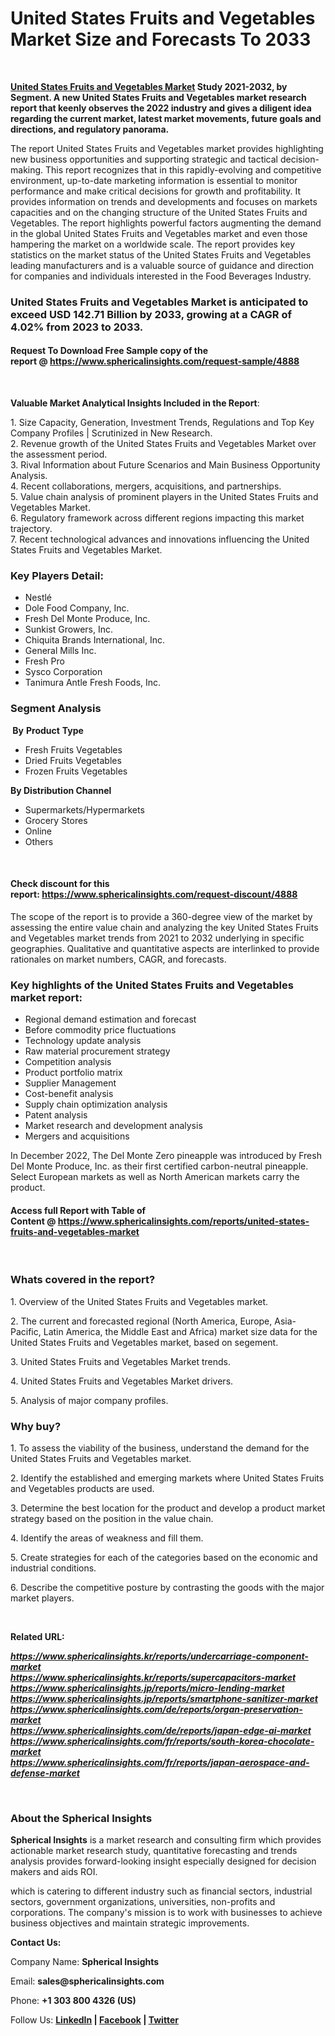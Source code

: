 <h1 class="news-post-title">United States Fruits and Vegetables Market Size and Forecasts To 2033</h1>
<p><strong>&nbsp;</strong></p>
<p><strong><a href=" https://www.sphericalinsights.com/reports/united-states-fruits-and-vegetables-market" target="_blank" rel="noopener noreferrer">United States Fruits and Vegetables Market</a>&nbsp;Study 2021-2032, by Segment. A new United States Fruits and Vegetables market research report that keenly observes the 2022 industry and gives a diligent idea regarding the current market, latest market movements, future goals and directions, and regulatory panorama.</strong></p>
<p>The report United States Fruits and Vegetables market provides highlighting new business opportunities and supporting strategic and tactical decision-making. This report recognizes that in this rapidly-evolving and competitive environment, up-to-date marketing information is essential to monitor performance and make critical decisions for growth and profitability. It provides information on trends and developments and focuses on markets capacities and on the changing structure of the United States Fruits and Vegetables. The report highlights powerful factors augmenting the demand in the global United States Fruits and Vegetables market and even those hampering the market on a worldwide scale. The report provides key statistics on the market status of the United States Fruits and Vegetables leading manufacturers and is a valuable source of guidance and direction for companies and individuals interested in the Food Beverages Industry.</p>
<h3>United States Fruits and Vegetables Market is anticipated to exceed USD 142.71 Billion by 2033, growing at a CAGR of 4.02% from 2023 to 2033.</h3>
<h4>Request To Download Free Sample copy of the report&nbsp;@&nbsp;<a href="https://www.sphericalinsights.com/request-sample/4888" target="_blank">https://www.sphericalinsights.com/request-sample/4888</a></h4>
<p>&nbsp;</p>
<p><strong>Valuable Market Analytical Insights Included in the Report</strong>:</p>
<p>1. Size Capacity, Generation, Investment Trends, Regulations and Top Key Company Profiles | Scrutinized in New Research.<br />2. Revenue growth of the United States Fruits and Vegetables Market over the assessment period.<br />3. Rival Information about Future Scenarios and Main Business Opportunity Analysis.<br />4. Recent collaborations, mergers, acquisitions, and partnerships.<br />5. Value chain analysis of prominent players in the United States Fruits and Vegetables Market.<br />6. Regulatory framework across different regions impacting this market trajectory.<br />7. Recent technological advances and innovations influencing the United States Fruits and Vegetables Market.</p>
<h3><strong>Key Players Detail:</strong></h3>
<ul>
<li>Nestl&eacute;</li>
<li>Dole Food Company, Inc.</li>
<li>Fresh Del Monte Produce, Inc.</li>
<li>Sunkist Growers, Inc.</li>
<li>Chiquita Brands International, Inc.</li>
<li>General Mills Inc.</li>
<li>Fresh Pro</li>
<li>Sysco Corporation</li>
<li>Tanimura Antle Fresh Foods, Inc.</li>
</ul>
<h3><strong>Segment Analysis</strong></h3>
<p><strong>&nbsp;By</strong>&nbsp;<strong>Product</strong>&nbsp;<strong>Type</strong></p>
<ul>
<li>Fresh Fruits Vegetables</li>
<li>Dried Fruits Vegetables</li>
<li>Frozen Fruits Vegetables</li>
</ul>
<p><strong>By Distribution Channel</strong></p>
<ul>
<li>Supermarkets/Hypermarkets</li>
<li>Grocery Stores</li>
<li>Online</li>
<li>Others</li>
</ul>
<p>&nbsp;</p>
<h4>Check discount for this report:&nbsp;<a href="https://www.sphericalinsights.com/request-discount/4888" target="_blank">https://www.sphericalinsights.com/request-discount/4888</a></h4>
<p>The scope of the report is to provide a 360-degree view of the market by assessing the entire value chain and analyzing the key United States Fruits and Vegetables market trends from 2021 to 2032 underlying in specific geographies. Qualitative and quantitative aspects are interlinked to provide rationales on market numbers, CAGR, and forecasts.</p>
<h3><strong>Key highlights of the United States Fruits and Vegetables market report:</strong></h3>
<ul>
<li>Regional demand estimation and forecast</li>
<li>Before commodity price fluctuations</li>
<li>Technology update analysis</li>
<li>Raw material procurement strategy</li>
<li>Competition analysis</li>
<li>Product portfolio matrix</li>
<li>Supplier Management</li>
<li>Cost-benefit analysis</li>
<li>Supply chain optimization analysis</li>
<li>Patent analysis</li>
<li>Market research and development analysis</li>
<li>Mergers and acquisitions</li>
</ul>
<p>In December 2022, The Del Monte Zero pineapple was introduced by Fresh Del Monte Produce, Inc. as their first certified carbon-neutral pineapple. Select European markets as well as North American markets carry the product.</p>
<h4>Access full Report with Table of Content&nbsp;@&nbsp;<a href="https://www.sphericalinsights.com/reports/united-states-fruits-and-vegetables-market" target="_blank">https://www.sphericalinsights.com/reports/united-states-fruits-and-vegetables-market</a></h4>
<p>&nbsp;</p>
<h3><strong>Whats covered in the report?</strong></h3>
<p>1. Overview of the United States Fruits and Vegetables market.</p>
<p>2. The current and forecasted regional (North America, Europe, Asia-Pacific, Latin America, the Middle East and Africa) market size data for the United States Fruits and Vegetables market, based on segement.</p>
<p>3. United States Fruits and Vegetables Market trends.</p>
<p>4. United States Fruits and Vegetables Market drivers.</p>
<p>5. Analysis of major company profiles.</p>
<h3><strong>Why buy?</strong></h3>
<p>1. To assess the viability of the business, understand the demand for the United States Fruits and Vegetables market.</p>
<p>2. Identify the established and emerging markets where United States Fruits and Vegetables products are used.</p>
<p>3. Determine the best location for the product and develop a product market strategy based on the position in the value chain.</p>
<p>4. Identify the areas of weakness and fill them.</p>
<p>5. Create strategies for each of the categories based on the economic and industrial conditions.</p>
<p>6. Describe the competitive posture by contrasting the goods with the major market players.</p>
<p>&nbsp;</p>
<p><strong>Related URL:</strong></p>
<p><a href="https://www.sphericalinsights.kr/reports/undercarriage-component-market" rel="nofollow"><strong><em>https://www.sphericalinsights.kr/reports/undercarriage-component-market</em></strong></a><br /><a href="https://www.sphericalinsights.kr/reports/supercapacitors-market" rel="nofollow"><strong><em>https://www.sphericalinsights.kr/reports/supercapacitors-market</em></strong></a><br /><a href="https://www.sphericalinsights.jp/reports/micro-lending-market" rel="nofollow"><strong><em>https://www.sphericalinsights.jp/reports/micro-lending-market</em></strong></a><br /><a href="https://www.sphericalinsights.jp/reports/smartphone-sanitizer-market" rel="nofollow"><strong><em>https://www.sphericalinsights.jp/reports/smartphone-sanitizer-market</em></strong></a><br /><a href="https://www.sphericalinsights.com/de/reports/organ-preservation-market" rel="nofollow"><strong><em>https://www.sphericalinsights.com/de/reports/organ-preservation-market</em></strong></a><br /><a href="https://www.sphericalinsights.com/de/reports/japan-edge-ai-market" rel="nofollow"><strong><em>https://www.sphericalinsights.com/de/reports/japan-edge-ai-market</em></strong></a><br /><a href="https://www.sphericalinsights.com/fr/reports/south-korea-chocolate-market" rel="nofollow"><strong><em>https://www.sphericalinsights.com/fr/reports/south-korea-chocolate-market</em></strong></a><br /><a href="https://www.sphericalinsights.com/fr/reports/japan-aerospace-and-defense-market" rel="nofollow"><strong><em>https://www.sphericalinsights.com/fr/reports/japan-aerospace-and-defense-market</em></strong></a></p>
<p>&nbsp;</p>
<h3><strong>About the Spherical Insights</strong></h3>
<p><strong>Spherical Insights</strong>&nbsp;is a market research and consulting firm which provides actionable market research study, quantitative forecasting and trends analysis provides forward-looking insight especially designed for decision makers and aids ROI.</p>
<p>which is catering to different industry such as financial sectors, industrial sectors, government organizations, universities, non-profits and corporations. The company's mission is to work with businesses to achieve business objectives and maintain strategic improvements.</p>
<p><strong>Contact Us:</strong></p>
<p>Company Name:&nbsp;<strong>Spherical Insights</strong></p>
<p>Email:&nbsp;<strong>sales@sphericalinsights.com</strong></p>
<p>Phone:&nbsp;<strong>+1 303 800 4326 (US)</strong></p>
<p>Follow Us:&nbsp;<strong><a href="https://www.linkedin.com/company/spherical-insight/" rel="nofollow"><u>LinkedIn</u></a>&nbsp;|&nbsp;<a href="https://www.facebook.com/sphericalinsights22" rel="nofollow"><u>Facebook</u></a>&nbsp;|&nbsp;<a href="https://twitter.com/SInsights_US" rel="nofollow"><u>Twitter</u></a></strong></p>
